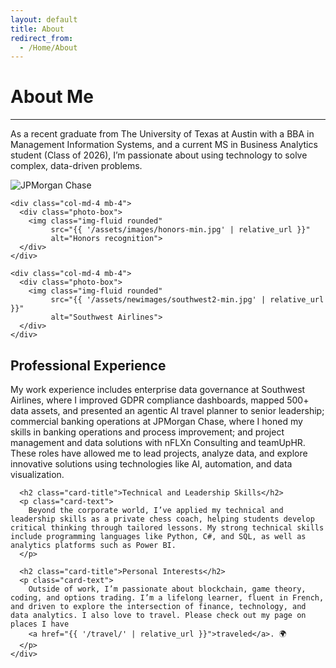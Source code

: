 ```yaml
---
layout: default
title: About
redirect_from:
  - /Home/About
---
```


<h1 class="text-center">About Me</h1>
<hr/>

<div class="container mt-4">
  <div class="card">
    <div class="card-body">
      <p class="card-text">
        As a recent graduate from The University of Texas at Austin with a BBA in Management Information Systems, and a current MS in Business Analytics student (Class of 2026), I’m passionate about using technology to solve complex, data-driven problems.
      </p>
    </div>
  </div>
</div>

<div class="container mt-5">
  <div class="row justify-content-center">
    <div class="col-md-4 mb-4">
      <div class="photo-box">
        <img class="img-fluid rounded"
             src="{{ '/assets/images/jpmorgan-min.jpg' | relative_url }}"
             alt="JPMorgan Chase">
      </div>
    </div>

    <div class="col-md-4 mb-4">
      <div class="photo-box">
        <img class="img-fluid rounded"
             src="{{ '/assets/images/honors-min.jpg' | relative_url }}"
             alt="Honors recognition">
      </div>
    </div>

    <div class="col-md-4 mb-4">
      <div class="photo-box">
        <img class="img-fluid rounded"
             src="{{ '/assets/newimages/southwest2-min.jpg' | relative_url }}"
             alt="Southwest Airlines">
      </div>
    </div>
  </div>
</div>

<div class="container mt-5">
  <div class="card">
    <div class="card-body">
      <h2 class="card-title">Professional Experience</h2>
      <p class="card-text">
        My work experience includes enterprise data governance at Southwest Airlines, where I improved GDPR compliance dashboards, mapped 500+ data assets, and presented an agentic AI travel planner to senior leadership; commercial banking operations at JPMorgan Chase, where I honed my skills in banking operations and process improvement; and project management and data solutions with nFLXn Consulting and teamUpHR. These roles have allowed me to lead projects, analyze data, and explore innovative solutions using technologies like AI, automation, and data visualization.
      </p>

      <h2 class="card-title">Technical and Leadership Skills</h2>
      <p class="card-text">
        Beyond the corporate world, I’ve applied my technical and leadership skills as a private chess coach, helping students develop critical thinking through tailored lessons. My strong technical skills include programming languages like Python, C#, and SQL, as well as analytics platforms such as Power BI.
      </p>

      <h2 class="card-title">Personal Interests</h2>
      <p class="card-text">
        Outside of work, I’m passionate about blockchain, game theory, coding, and options trading. I’m a lifelong learner, fluent in French, and driven to explore the intersection of finance, technology, and data analytics. I also love to travel. Please check out my page on places I have
        <a href="{{ '/travel/' | relative_url }}">traveled</a>. 🌍
      </p>
    </div>
  </div>
</div>
